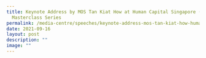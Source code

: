 ```yaml
---
title: Keynote Address by MOS Tan Kiat How at Human Capital Singapore (HCS)
  Masterclass Series
permalink: /media-centre/speeches/keynote-address-mos-tan-kiat-how-human-capital-singapore-masterclass-series/
date: 2021-09-16
layout: post
description: ""
image: ""
---
```

